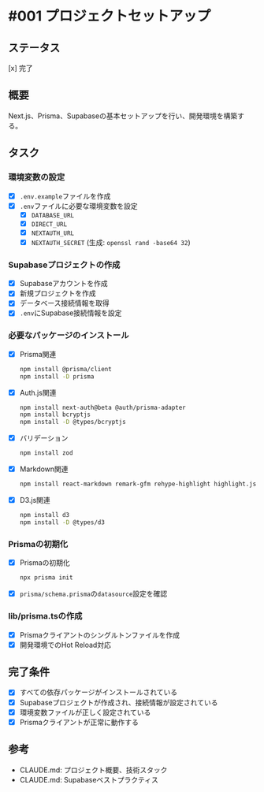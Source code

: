 # #001 プロジェクトセットアップ

## ステータス
[x] 完了

## 概要
Next.js、Prisma、Supabaseの基本セットアップを行い、開発環境を構築する。

## タスク

### 環境変数の設定
- [x] `.env.example`ファイルを作成
- [x] `.env`ファイルに必要な環境変数を設定
  - [x] `DATABASE_URL`
  - [x] `DIRECT_URL`
  - [x] `NEXTAUTH_URL`
  - [x] `NEXTAUTH_SECRET` (生成: `openssl rand -base64 32`)

### Supabaseプロジェクトの作成
- [x] Supabaseアカウントを作成
- [x] 新規プロジェクトを作成
- [x] データベース接続情報を取得
- [x] `.env`にSupabase接続情報を設定

### 必要なパッケージのインストール
- [x] Prisma関連
  ```bash
  npm install @prisma/client
  npm install -D prisma
  ```
- [x] Auth.js関連
  ```bash
  npm install next-auth@beta @auth/prisma-adapter
  npm install bcryptjs
  npm install -D @types/bcryptjs
  ```
- [x] バリデーション
  ```bash
  npm install zod
  ```
- [x] Markdown関連
  ```bash
  npm install react-markdown remark-gfm rehype-highlight highlight.js
  ```
- [x] D3.js関連
  ```bash
  npm install d3
  npm install -D @types/d3
  ```

### Prismaの初期化
- [x] Prismaの初期化
  ```bash
  npx prisma init
  ```
- [x] `prisma/schema.prisma`の`datasource`設定を確認

### lib/prisma.tsの作成
- [x] Prismaクライアントのシングルトンファイルを作成
- [x] 開発環境でのHot Reload対応

## 完了条件
- [x] すべての依存パッケージがインストールされている
- [x] Supabaseプロジェクトが作成され、接続情報が設定されている
- [x] 環境変数ファイルが正しく設定されている
- [x] Prismaクライアントが正常に動作する

## 参考
- CLAUDE.md: プロジェクト概要、技術スタック
- CLAUDE.md: Supabaseベストプラクティス
